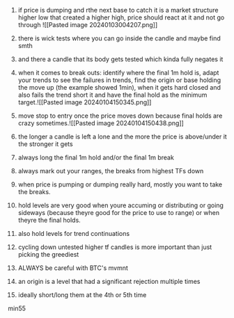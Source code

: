 1) if price is dumping and rthe next base to catch it is a market structure higher low that created a higher high, price should react at it and not go through ![[Pasted image 20240103004207.png]] 
2) there is wick tests where you can go inside the candle and maybe find smth
3) and there a candle that its body gets tested which kinda fully negates it

4) when it comes to break outs: identify where the final 1m hold is, adapt your trends to see the failures in trends, find the origin or base holding the move up (the example showed 1min), when it gets hard closed and also fails the trend short it and have the final hold as the minimum target.![[Pasted image 20240104150345.png]] 
5) move stop to entry once the price moves down because final holds are crazy sometimes.![[Pasted image 20240104150438.png]]
6) the longer a candle is left a lone and the more the price is above/under it the stronger it gets
7) always long the final 1m hold and/or the final 1m break

8) always mark out your ranges, the breaks from highest TFs down
9) when price is pumping or dumping really hard, mostly you want to take the breaks.
10) hold levels are very good when youre accuming or distributing or going sideways (because theyre good for the price to use to range) or when theyre the final holds.
11) also hold levels for trend continuations

12) cycling down untested higher tf candles is more important than just picking the greediest

13) ALWAYS be careful with BTC's mvmnt

14) an origin is a level that had a significant rejection multiple times
15) ideally short/long them at the 4th or 5th time

min55